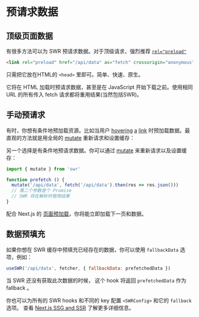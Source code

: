 # 预请求数据

## 顶级页面数据

有很多方法可以为 SWR 预请求数据。对于顶级请求，强烈推荐 [`rel="preload"`](https://developer.mozilla.org/en-US/docs/Web/HTML/Preloading_content)

```html
<link rel="preload" href="/api/data" as="fetch" crossorigin="anonymous">
```

只需把它放在HTML的 `<head>` 里即可。简单、快速、原生。

它将在 HTML 加载时预请求数据，甚至是在 JavaScript 开始下载之前。使用相同 URL 的所有传入 fetch 请求都将重用结果(当然包括SWR)。

## 手动预请求

有时，你想有条件地预加载资源。比如当用户 [hovering](https://github.com/GoogleChromeLabs/quicklink) [a](https://github.com/guess-js/guess) [link](https://instant.page) 时预加载数据。最直观的方法就是用全局的 [mutate](/docs/mutation) 重新请求和设置缓存：

另一个选择是有条件地预请求数据。你可以通过 [mutate](/docs/mutation) 来重新请求以及设置缓存：

```js
import { mutate } from 'swr'

function prefetch () {
  mutate('/api/data', fetch('/api/data').then(res => res.json()))
  // 第二个参数是个 Promise
  // SWR 将在解析时使用结果
}
```

配合 Next.js 的 [页面预加载](https://nextjs.org/docs/api-reference/next/router#routerprefetch)，你将能立即加载下一页和数据。

## 数据预填充

如果你想在 SWR 缓存中预填充已经存在的数据，你可以使用 `fallbackData` 选项，例如：

```jsx
useSWR('/api/data', fetcher, { fallbackData: prefetchedData })
```

当 SWR 还没有获取此次数据的时候， 这个 hook 将返回 `prefetchedData` 作为 fallback 。 

你也可以为所有的 SWR hooks 和不同的 key 配置 `<SWRConfig>` 和它的 `fallback` 选项。 查看 [Next.js SSG and SSR](/docs/with-nextjs) 了解更多详细信息。
